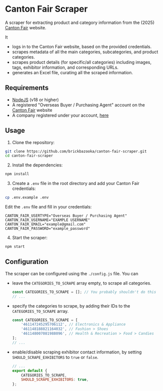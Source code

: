# Canton Fair Scraper

A scraper for extracting product and category information from the (2025) [Canton Fair](https://www.cantonfair.org.cn/en-US/) website.

It

-   logs in to the Canton Fair website, based on the provided credentials.
-   scrapes metadata of all the main categories, subcategories, and product categories.
-   scrapes product details (for specific/all categories) including images, tags, exhibitor information, and corresponding URLs.
-   generates an Excel file, curating all the scraped information.

## Requirements

-   [NodeJS](https://nodejs.org/en/download/) (v18 or higher)
-   A registered "Overseas Buyer / Purchasing Agent" account on the [Canton Fair](https://www.cantonfair.org.cn/en-US/) website
-   A company registered under your account, [here](https://www.cantonfair.org.cn/member/embeddedpage/index?url=best-sitetraderinfo&menu=227277909705273346)

## Usage

1. Clone the repository:

```bash
git clone https://github.com/brickbazooka/canton-fair-scraper.git
cd canton-fair-scraper
```

2. Install the dependencies:

```bash
npm install
```

3. Create a `.env` file in the root directory and add your Canton Fair credentials:

```bash
cp .env.example .env
```

Edit the `.env` file and fill in your credentials:

```
CANTON_FAIR_USERTYPE="Overseas Buyer / Purchasing Agent"
CANTON_FAIR_USERNAME="EXAMPLE USERNAME"
CANTON_FAIR_EMAIL="example@gmail.com"
CANTON_FAIR_PASSWORD="example_password"
```

4. Start the scraper:

```bash
npm start
```

## Configuration

The scraper can be configured using the `./config.js` file. You can

-   leave the `CATEGORIES_TO_SCRAPE` array empty, to scrape all categories.

    ```javascript
    const CATEGORIES_TO_SCRAPE = []; // You probably shouldn't do this
    // ...
    ```

-   specify the categories to scrape, by adding their IDs to the `CATEGORIES_TO_SCRAPE` array.

    ```javascript
    const CATEGORIES_TO_SCRAPE = [
    	'461147245295706112', // Electronics & Appliance
    	'461148188821164032', // Fashion > Shoes
    	'461148007081988096', // Health & Recreation > Food > Candies
    ];
    // ...
    ```

-   enable/disable scraping exhibitor contact information, by setting `SHOULD_SCRAPE_EXHIBITORS` to `true` or `false`.
    ```javascript
    // ...
    export default {
    	CATEGORIES_TO_SCRAPE,
    	SHOULD_SCRAPE_EXHIBITORS: true,
    };
    ```
